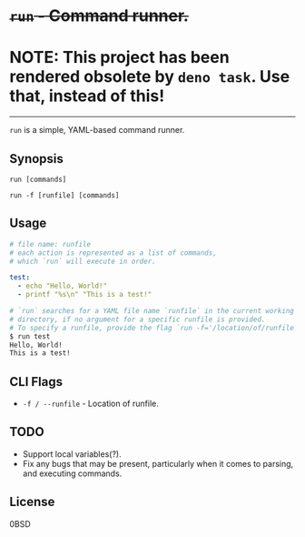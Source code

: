 # ~~`run` - Command runner.~~
# NOTE: This project has been rendered obsolete by `deno task`. Use that, instead of this!
---
`run` is a simple, YAML-based command runner.

## Synopsis

```
run [commands]
```

```
run -f [runfile] [commands]
```

## Usage

```yaml
# file name: runfile
# each action is represented as a list of commands,
# which `run` will execute in order.

test:
  - echo "Hello, World!"
  - printf "%s\n" "This is a test!"
```

```sh
# `run` searches for a YAML file name `runfile` in the current working 
# directory, if no argument for a specific runfile is provided.
# To specify a runfile, provide the flag `run -f='/location/of/runfile'`.
$ run test
Hello, World!
This is a test!
```

## CLI Flags

- `-f / --runfile` - Location of runfile.

## TODO

- Support local variables(?).
- Fix any bugs that may be present, particularly when it comes to parsing,
  and executing commands.

## License

0BSD
